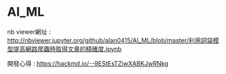 # AI_ML
nb viewer網址 : http://nbviewer.jupyter.org/github/alan0415/AI_ML/blob/master/利用詞袋模型提高網路爬蟲時取得文章的精確度.ipynb


開發心得 : https://hackmd.io/--9EStEsTZiwXABKJwRNkg
